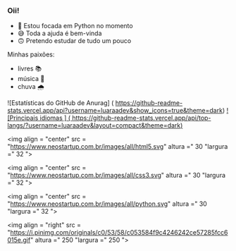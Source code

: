 ### Oii! 

- 🐍 Estou focada em Python no momento 
- 😅 Toda a ajuda é bem-vinda  
- 🙃 Pretendo estudar de tudo um pouco

Minhas paixões:
- livres 📚 
- música 🎸
- chuva 🌧️

<html>
<body>

![Estatísticas do GitHub de Anurag] ( https://github-readme-stats.vercel.app/api?username=luaraadev&show_icons=true&theme=dark)
[! [Principais idiomas ] ( https://github-readme-stats.vercel.app/api/top-langs/?username=luaraadev&layout=compact&theme=dark)](https://github.com/luaraadev/github-readme-stats)


  
  <estilo div = "exibição: inline_block" >

  <img align = "center" src = "https://www.neostartup.com.br/images/all/html5.svg" altura =" 30 "largura =" 32 ">
  
  <img align = "center" src = "https://www.neostartup.com.br/images/all/css3.svg" altura =" 30 "largura =" 32 ">
  
  <img align = "center" src = "https://www.neostartup.com.br/images/all/python.svg" altura =" 30 "largura =" 32 ">
  
  <img align = "right" src = "https://i.pinimg.com/originals/c0/53/58/c053584f9c4246242ce57285fcc6015e.gif" altura =" 250 "largura =" 250 ">

</body>
  </html>
